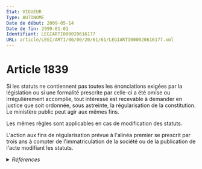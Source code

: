 ```yaml
---
État: VIGUEUR
Type: AUTONOME
Date de début: 2009-05-14
Date de fin: 2999-01-01
Identifiant: LEGIARTI000020616177
URL: article/LEGI/ARTI/00/00/20/61/61/LEGIARTI000020616177.xml
---
```


<h1>Article 1839</h1>

Si les statuts ne contiennent pas toutes les énonciations exigées par la
législation ou si une formalité prescrite par celle-ci a été omise ou
irrégulièrement accomplie, tout intéressé est recevable à demander en justice
que soit ordonnée, sous astreinte, la régularisation de la constitution. Le
ministère public peut agir aux mêmes fins.<br />

Les mêmes règles sont applicables en cas de modification des statuts.<br />

L'action aux fins de régularisation prévue à l'alinéa premier se prescrit par
trois ans à compter de l'immatriculation de la société ou de la publication de
l'acte modifiant les statuts.


<details>
  <summary><em>Références</em></summary>

  <h2>Articles faisant référence à l'article</h2>
  
  <ul>
    <li>
      <a href="https://legal.tricoteuses.fr//redirection/LEGIARTI000020606392?vers=git&vers=legifrance">LOI n° 2009-526 du 12 mai 2009 de simplification et de clarification du droit et d'allègement des procédures - article 10 ENTIEREMENT_MODIF</a> MODIFIE source
    </li>
  </ul>
  
  <h2>Références faites par l'article</h2>
  
  <ul>
    <li>
      1978-01-04 CITATION cible <a href="https://legal.tricoteuses.fr//redirection/LEGIARTI000006288415?vers=git&vers=legifrance">Loi n° 78-9 du 4 janvier 1978 modifiant le titre IX du livre III du code civil - article 4 AUTONOME ABROGE, en vigueur du 1978-07-01 au 2002-11-01</a>
    </li>
    <li>
      1978-07-03 CITATION cible <a href="https://legal.tricoteuses.fr//redirection/LEGIARTI000039345429?vers=git&vers=legifrance">Décret n°78-704 du 3 juillet 1978 relatif à l'application de la loi n° 78-9 du 4 janvier 1978 modifiant le titre IX du livre III du code civil - article 4 AUTONOME VIGUEUR, en vigueur depuis le 2020-01-01</a>
    </li>
    <li>
      2009-05-12 MODIFIE cible <a href="https://legal.tricoteuses.fr//redirection/LEGIARTI000020606392?vers=git&vers=legifrance">LOI n° 2009-526 du 12 mai 2009 de simplification et de clarification du droit et d'allègement des procédures - article 10 ENTIEREMENT_MODIF</a>
    </li>
    <li>
      2999-01-01 CITATION cible <a href="https://legal.tricoteuses.fr//redirection/LEGIARTI000006444107?vers=git&vers=legifrance">Code civil - article 1840 AUTONOME VIGUEUR, en vigueur depuis le 1978-07-01</a>
    </li>
  </ul>
</details>
